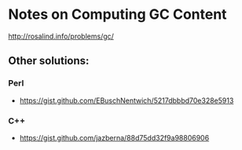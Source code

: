 # Notes on Computing GC Content

http://rosalind.info/problems/gc/

## Other solutions:

### Perl

* https://gist.github.com/EBuschNentwich/5217dbbbd70e328e5913

### C++

* https://gist.github.com/jazberna/88d75dd32f9a98806906
